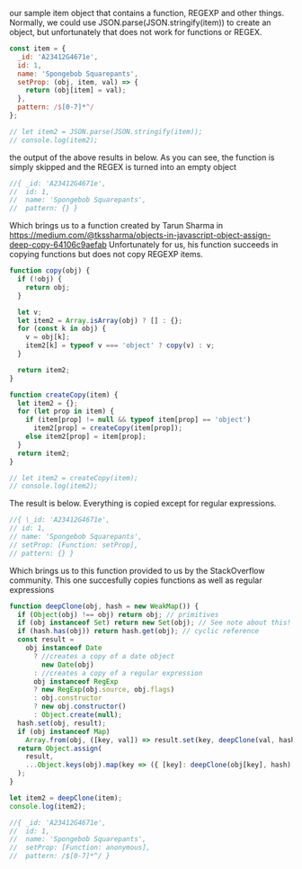 our sample item object that contains a function, REGEXP and other things. Normally, we could use JSON.parse(JSON.stringify(item)) to create an object, but unfortunately that does not work for functions or REGEX.

```js
const item = {
  _id: 'A23412G4671e',
  id: 1,
  name: 'Spongebob Squarepants',
  setProp: (obj, item, val) => {
    return (obj[item] = val);
  },
  pattern: /$[0-7]*^/
};

// let item2 = JSON.parse(JSON.stringify(item));
// console.log(item2);
```

the output of the above results in below. As you can see, the function is simply skipped and the REGEX is turned into an empty object

```js
//{ _id: 'A23412G4671e',
//  id: 1,
//  name: 'Spongebob Squarepants',
//  pattern: {} }
```

Which brings us to a function created by Tarun Sharma in https://medium.com/@tkssharma/objects-in-javascript-object-assign-deep-copy-64106c9aefab
Unfortunately for us, his function succeeds in copying functions but does not copy REGEXP items.

```js
function copy(obj) {
  if (!obj) {
    return obj;
  }

  let v;
  let item2 = Array.isArray(obj) ? [] : {};
  for (const k in obj) {
    v = obj[k];
    item2[k] = typeof v === 'object' ? copy(v) : v;
  }

  return item2;
}

function createCopy(item) {
  let item2 = {};
  for (let prop in item) {
    if (item[prop] != null && typeof item[prop] == 'object')
      item2[prop] = createCopy(item[prop]);
    else item2[prop] = item[prop];
  }
  return item2;
}

// let item2 = createCopy(item);
// console.log(item2);
```

The result is below. Everything is copied except for regular expressions.

```js
//{ \_id: 'A23412G4671e',
// id: 1,
// name: 'Spongebob Squarepants',
// setProp: [Function: setProp],
// pattern: {} }
```

Which brings us to this function provided to us by the StackOverflow community. This one succesfully copies functions as well as regular expressions

```js
function deepClone(obj, hash = new WeakMap()) {
  if (Object(obj) !== obj) return obj; // primitives
  if (obj instanceof Set) return new Set(obj); // See note about this!
  if (hash.has(obj)) return hash.get(obj); // cyclic reference
  const result =
    obj instanceof Date
      ? //creates a copy of a date object
        new Date(obj)
      : //creates a copy of a regular expression
      obj instanceof RegExp
      ? new RegExp(obj.source, obj.flags)
      : obj.constructor
      ? new obj.constructor()
      : Object.create(null);
  hash.set(obj, result);
  if (obj instanceof Map)
    Array.from(obj, ([key, val]) => result.set(key, deepClone(val, hash)));
  return Object.assign(
    result,
    ...Object.keys(obj).map(key => ({ [key]: deepClone(obj[key], hash) }))
  );
}

let item2 = deepClone(item);
console.log(item2);
```

```js
//{ _id: 'A23412G4671e',
//  id: 1,
//  name: 'Spongebob Squarepants',
//  setProp: [Function: anonymous],
//  pattern: /$[0-7]*^/ }
```
